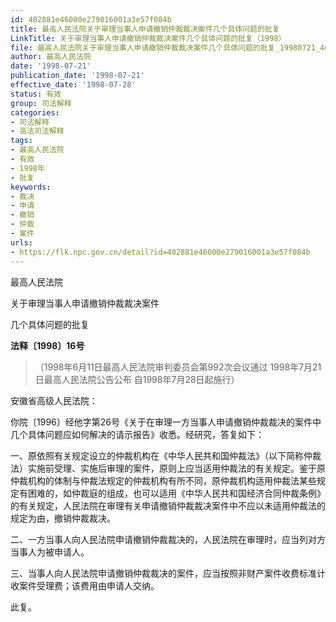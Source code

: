 ```yaml
---
id: 402881e46000e279016001a3e57f084b
title: 最高人民法院关于审理当事人申请撤销仲裁裁决案件几个具体问题的批复
LinkTitle: 关于审理当事人申请撤销仲裁裁决案件几个具体问题的批复（1998）
file: 最高人民法院关于审理当事人申请撤销仲裁裁决案件几个具体问题的批复_19980721_402881e46000e279016001a3e57f084b.docx
author: 最高人民法院
date: '1998-07-21'
publication_date: '1998-07-21'
effective_date: '1998-07-28'
status: 有效
group: 司法解释
categories:
- 司法解释
- 高法司法解释
tags:
- 最高人民法院
- 有效
- 1998年
- 批复
keywords:
- 裁决
- 申请
- 撤销
- 仲裁
- 案件
urls:
- https://flk.npc.gov.cn/detail?id=402881e46000e279016001a3e57f084b
---
```


最高人民法院

关于审理当事人申请撤销仲裁裁决案件

几个具体问题的批复

**法释〔1998〕16号**

> （1998年6月11日最高人民法院审判委员会第992次会议通过 1998年7月21日最高人民法院公告公布 自1998年7月28日起施行）

安徽省高级人民法院：

你院〔1996〕经他字第26号《关于在审理一方当事人申请撤销仲裁裁决的案件中几个具体问题应如何解决的请示报告》收悉。经研究，答复如下：

一、原依照有关规定设立的仲裁机构在《中华人民共和国仲裁法》（以下简称仲裁法）实施前受理、实施后审理的案件，原则上应当适用仲裁法的有关规定。鉴于原仲裁机构的体制与仲裁法规定的仲裁机构有所不同，原仲裁机构适用仲裁法某些规定有困难的，如仲裁庭的组成，也可以适用《中华人民共和国经济合同仲裁条例》的有关规定，人民法院在审理有关申请撤销仲裁裁决案件中不应以未适用仲裁法的规定为由，撤销仲裁裁决。

二、一方当事人向人民法院申请撤销仲裁裁决的，人民法院在审理时，应当列对方当事人为被申请人。

三、当事人向人民法院申请撤销仲裁裁决的案件，应当按照非财产案件收费标准计收案件受理费；该费用由申请人交纳。

此复。
